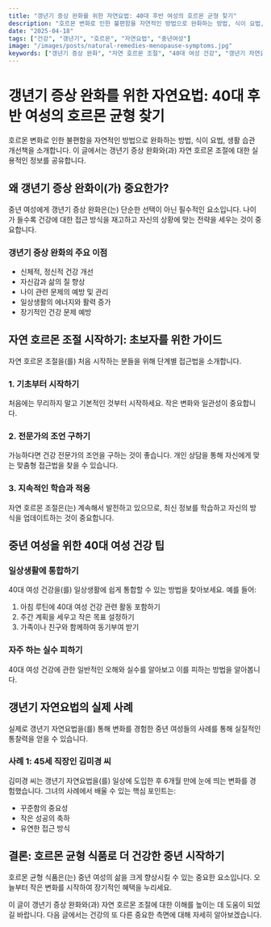 ```yaml
---
title: "갱년기 증상 완화를 위한 자연요법: 40대 후반 여성의 호르몬 균형 찾기"
description: "호르몬 변화로 인한 불편함을 자연적인 방법으로 완화하는 방법, 식이 요법, 생활 습관 개선책을 소개합니다."
date: "2025-04-18"
tags: ["건강", "갱년기", "호르몬", "자연요법", "중년여성"]
image: "/images/posts/natural-remedies-menopause-symptoms.jpg"
keywords: ["갱년기 증상 완화", "자연 호르몬 조절", "40대 여성 건강", "갱년기 자연요법", "호르몬 균형 식품"]
---
```


# 갱년기 증상 완화를 위한 자연요법: 40대 후반 여성의 호르몬 균형 찾기

호르몬 변화로 인한 불편함을 자연적인 방법으로 완화하는 방법, 식이 요법, 생활 습관 개선책을 소개합니다. 이 글에서는 갱년기 증상 완화와(과) 자연 호르몬 조절에 대한 실용적인 정보를 공유합니다.

## 왜 갱년기 증상 완화이(가) 중요한가?

중년 여성에게 갱년기 증상 완화은(는) 단순한 선택이 아닌 필수적인 요소입니다. 나이가 들수록 건강에 대한 접근 방식을 재고하고 자신의 상황에 맞는 전략을 세우는 것이 중요합니다.

### 갱년기 증상 완화의 주요 이점

- 신체적, 정신적 건강 개선
- 자신감과 삶의 질 향상
- 나이 관련 문제의 예방 및 관리
- 일상생활의 에너지와 활력 증가
- 장기적인 건강 문제 예방

## 자연 호르몬 조절 시작하기: 초보자를 위한 가이드

자연 호르몬 조절을(를) 처음 시작하는 분들을 위해 단계별 접근법을 소개합니다.

### 1. 기초부터 시작하기

처음에는 무리하지 말고 기본적인 것부터 시작하세요. 작은 변화와 일관성이 중요합니다.

### 2. 전문가의 조언 구하기

가능하다면 건강 전문가의 조언을 구하는 것이 좋습니다. 개인 상담을 통해 자신에게 맞는 맞춤형 접근법을 찾을 수 있습니다.

### 3. 지속적인 학습과 적응

자연 호르몬 조절은(는) 계속해서 발전하고 있으므로, 최신 정보를 학습하고 자신의 방식을 업데이트하는 것이 중요합니다.

## 중년 여성을 위한 40대 여성 건강 팁

### 일상생활에 통합하기

40대 여성 건강을(를) 일상생활에 쉽게 통합할 수 있는 방법을 찾아보세요. 예를 들어:

1. 아침 루틴에 40대 여성 건강 관련 활동 포함하기
2. 주간 계획을 세우고 작은 목표 설정하기
3. 가족이나 친구와 함께하여 동기부여 받기

### 자주 하는 실수 피하기

40대 여성 건강에 관한 일반적인 오해와 실수를 알아보고 이를 피하는 방법을 알아봅니다.

## 갱년기 자연요법의 실제 사례

실제로 갱년기 자연요법을(를) 통해 변화를 경험한 중년 여성들의 사례를 통해 실질적인 통찰력을 얻을 수 있습니다.

### 사례 1: 45세 직장인 김미경 씨

김미경 씨는 갱년기 자연요법을(를) 일상에 도입한 후 6개월 만에 눈에 띄는 변화를 경험했습니다. 그녀의 사례에서 배울 수 있는 핵심 포인트는:

- 꾸준함의 중요성
- 작은 성공의 축하
- 유연한 접근 방식

## 결론: 호르몬 균형 식품로 더 건강한 중년 시작하기

호르몬 균형 식품은(는) 중년 여성의 삶을 크게 향상시킬 수 있는 중요한 요소입니다. 오늘부터 작은 변화를 시작하여 장기적인 혜택을 누리세요.

이 글이 갱년기 증상 완화와(과) 자연 호르몬 조절에 대한 이해를 높이는 데 도움이 되었길 바랍니다. 다음 글에서는 건강의 또 다른 중요한 측면에 대해 자세히 알아보겠습니다.
